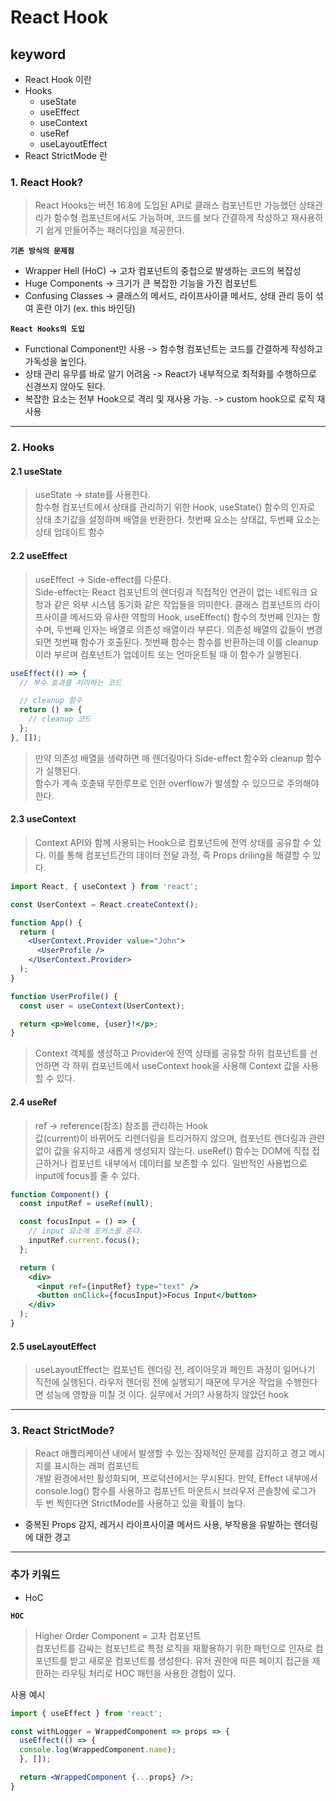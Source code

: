 # React Hook

## keyword

- React Hook 이란
- Hooks
  - useState
  - useEffect
  - useContext
  - useRef
  - useLayoutEffect
- React StrictMode 란

### 1. React Hook?

> React Hooks는 버전 16.8에 도입된 API로 클래스 컴포넌트만 가능했던 상태관리가 함수형 컴포넌트에서도 가능하며, 코드를 보다 간결하게 작성하고 재사용하기 쉽게 만들어주는 패러다임을 제공한다.

**`기존 방식의 문제점`**

- Wrapper Hell (HoC) -> 고차 컴포넌트의 중첩으로 발생하는 코드의 복잡성
- Huge Components -> 크기가 큰 복잡한 기능을 가진 컴포넌트
- Confusing Classes -> 클래스의 메서드, 라이프사이클 메서드, 상태 관리 등이 섞여 혼란 야기 (ex. this 바인딩)

**`React Hooks의 도입`**

- Functional Component만 사용 -> 함수형 컴포넌트는 코드를 간결하게 작성하고 가독성을 높인다.
- 상태 관리 유무를 바로 알기 어려움 -> React가 내부적으로 최적화를 수행하므로 신경쓰지 않아도 된다.
- 복잡한 요소는 전부 Hook으로 격리 및 재사용 가능. -> custom hook으로 로직 재사용

---

### 2. Hooks

#### 2.1 useState

> useState -> state를 사용한다.  
> 함수형 컴포넌트에서 상태를 관리하기 위한 Hook, useState() 함수의 인자로 상태 초기값을 설정하며 배열을 반환한다.
> 첫번째 요소는 상태값, 두번째 요소는 상태 업데이트 함수

#### 2.2 useEffect

> useEffect -> Side-effect를 다룬다.  
> Side-effect는 React 컴포넌트의 렌더링과 직접적인 연관이 없는 네트워크 요청과 같은 외부 시스템 동기화 같은 작업들을 의미한다.
> 클래스 컴포넌트의 라이프사이클 메서드와 유사한 역할의 Hook, useEffect() 함수의 첫번째 인자는 함수며, 두번째 인자는 배열로 의존성 배열이라 부른다. 의존성 배열의 값들이 변경되면 첫번째 함수가 호출된다.
> 첫번째 함수는 함수를 반환하는데 이를 cleanup이라 부르며 컴포넌트가 업데이트 또는 언마운트될 때 이 함수가 실행된다.

```jsx
useEffect(() => {
  // 부수 효과를 처리하는 코드

  // cleanup 함수
  return () => {
    // cleanup 코드
  };
}, []);
```

> 만약 의존성 배열을 생략하면 매 렌더링마다 Side-effect 함수와 cleanup 함수가 실행된다.  
> 함수가 계속 호춛돼 무한루프로 인한 overflow가 발생할 수 있으므로 주의해야 한다.

#### 2.3  useContext

> Context API와 함께 사용되는 Hook으로 컴포넌트에 전역 상태를 공유할 수 있다. 이를 통해 컴포넌트간의 데이터 전달 과정, 즉 Props driling을 해결할 수 있다.

```jsx
import React, { useContext } from 'react';

const UserContext = React.createContext();

function App() {
  return (
    <UserContext.Provider value="John">
      <UserProfile />
    </UserContext.Provider>
  );
}

function UserProfile() {
  const user = useContext(UserContext);

  return <p>Welcome, {user}!</p>;
}
```

> Context 객체를 생성하고 Provider에 전역 상태를 공유할 하위 컴포넌트를 선언하면
> 각 하위 컴포넌트에서 useContext hook을 사용해 Context 값을 사용할 수 있다.

#### 2.4 useRef

> ref -> reference(참조) 참조를 관리하는 Hook  
> 값(current)이 바뀌어도 리렌더링을 트리거하지 않으며, 컴포넌트 렌더링과 관련없이 값을 유지하고 새롭게 생성되지 않는다.
> useRef() 함수는 DOM에 직접 접근하거나 컴포넌트 내부에서 데이터를 보존할 수 있다.
> 일반적인 사용법으로 input에 focus를 줄 수 있다.

```jsx
function Component() {
  const inputRef = useRef(null); 

  const focusInput = () => {
    // input 요소에 포커스를 준다.
    inputRef.current.focus(); 
  };

  return (
    <div>
      <input ref={inputRef} type="text" />
      <button onClick={focusInput}>Focus Input</button>
    </div>
  );
}
```

#### 2.5 useLayoutEffect

> useLayoutEffect는 컴포넌트 렌더링 전, 레이아웃과 페인트 과정이 일어나기 직전에 실행된다.
> 라우저 렌더링 전에 실행되기 때문에 무거운 작업을 수행한다면 성능에 영향을 미칠 것 이다.
> 실무에서 거의? 사용하지 않았던 hook

---

### 3. React StrictMode?

> React 애플리케이션 내에서 발생할 수 있는 잠재적인 문제를 감지하고 경고 메시지를 표시하는 래퍼 컴포넌트  
> 개발 환경에서만 활성화되며, 프로덕션에서는 무시된다.
> 만약, Effect 내부에서 console.log() 함수를 사용하고 컴포넌트 마운트시 브라우저 콘솔창에 로그가 두 번 찍힌다면 StrictMode를 사용하고 있을 확률이 높다.

- 중복된 Props 감지, 레거시 라이프사이클 메서드 사용, 부작용을 유발하는 렌더링에 대한 경고

---

### 추가 키워드

- HoC

**`HOC`**

> Higher Order Component = 고차 컴포넌트  
> 컴포넌트를 감싸는 컴포넌트로 특정 로직을 재활용하기 위한 패턴으로 인자로 컴포넌트를 받고 새로운 컴포넌트를 생성한다.
> 유저 권한에 따른 페이지 접근을 제한하는 라우팅 처리로 HOC 패턴을 사용한 경험이 있다.

사용 예시

```jsx
import { useEffect } from 'react';

const withLogger = WrappedComponent => props => {
  useEffect(() => {
  console.log(WrappedComponent.name);
  }, []);

  return <WrappedComponent {...props} />;
}
```
